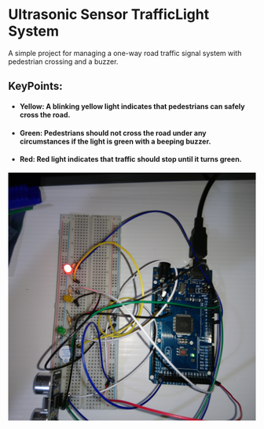 
# Ultrasonic Sensor TrafficLight System 

 A simple project for managing a one-way road traffic signal system with pedestrian crossing and a buzzer.

## KeyPoints:
- #### Yellow: A blinking yellow light indicates that pedestrians can safely cross the road.
- #### Green: Pedestrians should not cross the road under any circumstances if the light is green with a beeping buzzer.
- #### Red: Red light indicates that traffic should stop until it turns green.
![Project](/Project-Image.jpg)
